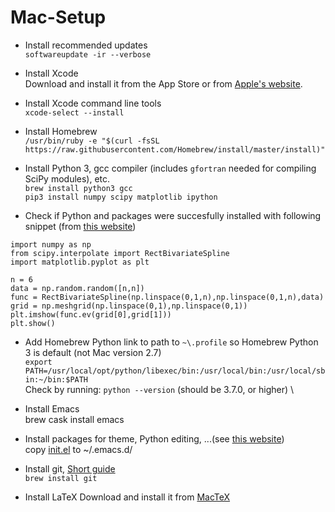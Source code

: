 # Mac-Setup

- Install recommended updates \
`softwareupdate -ir --verbose`

- Install Xcode \
Download and install it from the App Store or from [Apple's website](https://developer.apple.com/xcode/).
- Install Xcode command line tools \
`xcode-select --install`

- Install Homebrew \
`/usr/bin/ruby -e "$(curl -fsSL https://raw.githubusercontent.com/Homebrew/install/master/install)"`

- Install Python 3, gcc compiler (includes `gfortran` needed for compiling SciPy modules), etc. \
`brew install python3 gcc` \
`pip3 install numpy scipy matplotlib ipython`

- Check if Python and packages were succesfully installed with following snippet (from [this website](https://symbols.hotell.kau.se/2017/11/11/get_started_with_python/))
```
import numpy as np
from scipy.interpolate import RectBivariateSpline
import matplotlib.pyplot as plt

n = 6
data = np.random.random([n,n])
func = RectBivariateSpline(np.linspace(0,1,n),np.linspace(0,1,n),data)
grid = np.meshgrid(np.linspace(0,1),np.linspace(0,1))
plt.imshow(func.ev(grid[0],grid[1]))
plt.show()
```
- Add Homebrew Python link to path to `~\.profile` so Homebrew Python 3 is default (not Mac version 2.7) \
`export PATH=/usr/local/opt/python/libexec/bin:/usr/local/bin:/usr/local/sbin:~/bin:$PATH` \
Check by running: `python --version` (should be 3.7.0, or higher) \

- Install Emacs\
brew cask install emacs
- Install packages for theme, Python editing, ...(see [this website](https://realpython.com/emacs-the-best-python-editor/))\
copy [init.el](/init.el) to ~/.emacs.d/

- Install git, [Short guide](http://rogerdudler.github.io/git-guide/) \
`brew install git`

- Install LaTeX
Download and install it from [MacTeX](http://www.tug.org/mactex/)
